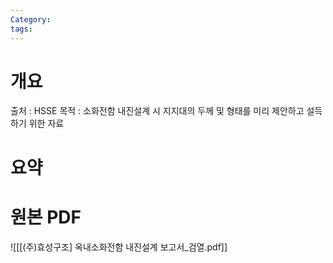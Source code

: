 ```yaml
---
Category: 
tags:
---
```

# 개요
출처 : HSSE
목적 : 소화전함 내진설계 시 지지대의 두께 및 형태를 미리 제안하고 설득하기 위한 자료
# 요약






# 원본 PDF
![[[(주)효성구조] 옥내소화전함 내진설계 보고서_검열.pdf]]